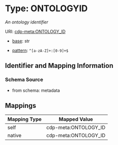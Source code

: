 # Type: ONTOLOGYID




_An ontology identifier_



URI: [cdp-meta:ONTOLOGY_ID](metadataONTOLOGY_ID)

* [base](https://w3id.org/linkml/base): str




* [pattern](https://w3id.org/linkml/pattern): `^[a-zA-Z]+:[0-9]+$`






## Identifier and Mapping Information







### Schema Source


* from schema: metadata




## Mappings

| Mapping Type | Mapped Value |
| ---  | ---  |
| self | cdp-meta:ONTOLOGY_ID |
| native | cdp-meta:ONTOLOGY_ID |
